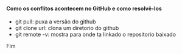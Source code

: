 #### Como os conflitos acontecem no GitHub e como resolvê-los

- git pull: puxa a versão do github
- git clone url: clona um diretorio do github
- git remote -v: mostra para onde ta linkado o repositorio baixado

Fim